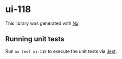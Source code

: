 # ui-118

This library was generated with [Nx](https://nx.dev).

## Running unit tests

Run `nx test ui-118` to execute the unit tests via [Jest](https://jestjs.io).
